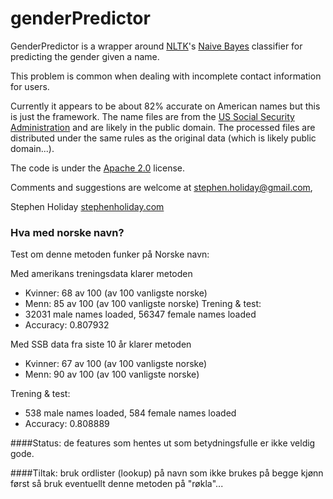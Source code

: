 # genderPredictor #
GenderPredictor is a wrapper around [NLTK](http://www.nltk.org/)'s [Naive Bayes](http://en.wikipedia.org/wiki/Naive_Bayes_classifier) classifier for predicting the gender given a name.

This problem is common when dealing with incomplete contact information for users.

Currently it appears to be about 82% accurate on American names but this is just the framework.
The name files are from the [US Social Security Administration](http://www.ssa.gov/oact/babynames/limits.html) and are likely in the public domain. The processed files are distributed under the same rules as the original data (which is likely public domain...).

The code is under the [Apache 2.0](http://www.apache.org/licenses/LICENSE-2.0) license.

Comments and suggestions are welcome at [stephen.holiday@gmail.com](mailto:stephen.holiday@gmail.com),

Stephen Holiday
[stephenholiday.com](http://stephenholiday.com)



### Hva med norske navn?

Test om denne metoden funker på Norske navn:


Med amerikans treningsdata klarer metoden 
- Kvinner: 68 av 100 (av 100 vanligste norske)
- Menn: 85 av 100 (av 100 vanligste norske)
Trening & test:
- 32031 male names loaded, 56347 female names loaded
- Accuracy: 0.807932


Med SSB data fra siste 10 år klarer metoden
- Kvinner: 67 av 100 (av 100 vanligste norske)
- Menn: 90 av 100 (av 100 vanligste norske)

Trening & test:
- 538 male names loaded, 584 female names loaded
- Accuracy: 0.808889



####Status: 
	de features som hentes ut som betydningsfulle er ikke veldig gode. 

####Tiltak: 
	bruk ordlister (lookup) på navn som ikke brukes på begge kjønn først
    så bruk eventuellt denne metoden på "røkla"...
